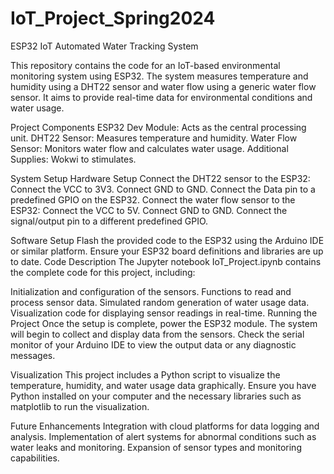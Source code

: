 # IoT_Project_Spring2024
ESP32 IoT Automated Water Tracking System

This repository contains the code for an IoT-based environmental monitoring system using ESP32. The system measures temperature and humidity using a DHT22 sensor and water flow using a generic water flow sensor. It aims to provide real-time data for environmental conditions and water usage.

Project Components
ESP32 Dev Module: Acts as the central processing unit.
DHT22 Sensor: Measures temperature and humidity.
Water Flow Sensor: Monitors water flow and calculates water usage.
Additional Supplies: Wokwi to stimulates.


System Setup
Hardware Setup
Connect the DHT22 sensor to the ESP32:
Connect the VCC to 3V3.
Connect GND to GND.
Connect the Data pin to a predefined GPIO on the ESP32.
Connect the water flow sensor to the ESP32:
Connect the VCC to 5V.
Connect GND to GND.
Connect the signal/output pin to a different predefined GPIO.


Software Setup
Flash the provided code to the ESP32 using the Arduino IDE or similar platform.
Ensure your ESP32 board definitions and libraries are up to date.
Code Description
The Jupyter notebook IoT_Project.ipynb contains the complete code for this project, including:

Initialization and configuration of the sensors.
Functions to read and process sensor data.
Simulated random generation of water usage data.
Visualization code for displaying sensor readings in real-time.
Running the Project
Once the setup is complete, power the ESP32 module. The system will begin to collect and display data from the sensors. Check the serial monitor of your Arduino IDE to view the output data or any diagnostic messages.

Visualization
This project includes a Python script to visualize the temperature, humidity, and water usage data graphically. Ensure you have Python installed on your computer and the necessary libraries such as matplotlib to run the visualization.

Future Enhancements
Integration with cloud platforms for data logging and analysis.
Implementation of alert systems for abnormal conditions such as water leaks and monitoring.
Expansion of sensor types and monitoring capabilities.
